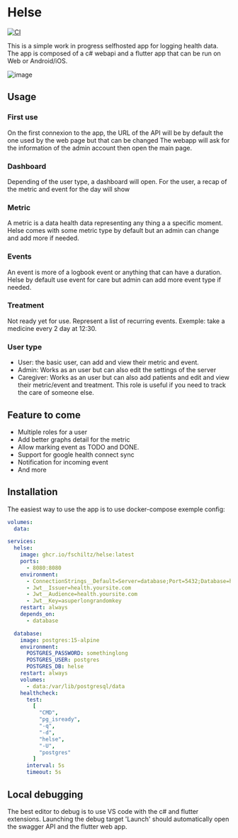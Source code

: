 # Helse

[![CI](https://github.com/FSchiltz/Helse/actions/workflows/ci.yml/badge.svg?branch=main)](https://github.com/FSchiltz/Helse/actions/workflows/ci.yml)

This is a simple work in progress selfhosted app for logging health data.
The app is composed of a c# webapi and a flutter app that can be run on Web or Android/iOS.


![image](https://github.com/FSchiltz/Helse/assets/1764553/78dc1cbe-c870-4e51-a88a-95a654a27dcf)

## Usage

### First use

On the first connexion to the app, the URL of the API will be by default the one used by the web page but that can be changed
The webapp will ask for the information of the admin account then open the main page.

### Dashboard

Depending of the user type, a dashboard will open.
For the user, a recap of the metric and event for the day will show

### Metric

A metric is a data health data representing any thing a a specific moment.
Helse comes with some metric type by default but an admin can change and add more if needed.

### Events

An event is more of a logbook event or anything that can have a duration.
Helse by default use event for care but admin can add more event type if needed.

### Treatment

Not ready yet for use.
Represent a list of recurring events. Exemple: take a medicine every 2 day at 12:30.

### User type

- User: the basic user, can add and view their metric and event.
- Admin: Works as an user but can also edit the settings of the server
- Caregiver: Works as an user but can also add patients and edit and view their metric/event and treatment.
    This role is useful if you need to track the care of someone else.

## Feature to come

- Multiple roles for a user
- Add better graphs detail for the metric
- Allow marking event as TODO and DONE.
- Support for google health connect sync
- Notification for incoming event
- And more

## Installation

The easiest way to use the app is to use docker-compose
exemple config:

``` yaml
volumes:
  data:

services:
  helse:
    image: ghcr.io/fschiltz/helse:latest
    ports:
      - 8080:8080
    environment:
      - ConnectionStrings__Default=Server=database;Port=5432;Database=helse;User Id=postgres;Password=somethinglong
      - Jwt__Issuer=health.yoursite.com
      - Jwt__Audience=health.yoursite.com
      - Jwt__Key=asuperlongrandomkey
    restart: always
    depends_on:
      - database

  database:
    image: postgres:15-alpine
    environment:
      POSTGRES_PASSWORD: somethinglong
      POSTGRES_USER: postgres
      POSTGRES_DB: helse
    restart: always
    volumes:
      - data:/var/lib/postgresql/data
    healthcheck:
      test:
        [
          "CMD",
          "pg_isready",
          "-q",
          "-d",
          "helse",
          "-U",
          "postgres"
        ]
      interval: 5s
      timeout: 5s

```

## Local debugging

The best editor to debug is to use VS code with the c# and flutter extensions.
Launching the debug target 'Launch' should automatically open the swagger API and the flutter web app.
